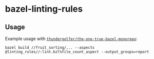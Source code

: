 # bazel-linting-rules



## Usage

Example usage with [`thundergolfer/the-one-true-bazel-monorepo`](https://github.com/thundergolfer/the-one-true-bazel-monorepo):

```
bazel build //fruit_sorting/... --aspects @linting_rules//:lint.bzl%file_count_aspect --output_groups=report
```
